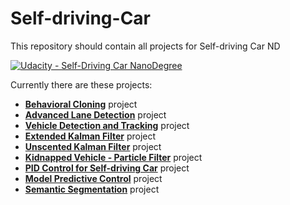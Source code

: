 # Self-driving-Car
This repository should contain all projects for Self-driving Car ND

[![Udacity - Self-Driving Car NanoDegree](https://s3.amazonaws.com/udacity-sdc/github/shield-carnd.svg)](http://www.udacity.com/drive)

Currently there are these projects:

- [**Behavioral Cloning**](Behavioral_Cloning) project
- [**Advanced Lane Detection**](Advanced_Lane_Detection) project
- [**Vehicle Detection and Tracking**](Vehicle_Detection_and_Tracking) project
- [**Extended Kalman Filter**](Extended_Kalman_Filter) project
- [**Unscented Kalman Filter**](Unscented_Kalman_Filter) project
- [**Kidnapped Vehicle - Particle Filter**](Kidnapped_Vehicle_Particle_Filter) project
- [**PID Control for Self-driving Car**](PID_Control) project
- [**Model Predictive Control**](Model_Predictive_Control) project
- [**Semantic Segmentation**](Semantic_Segmentation) project
